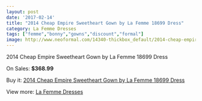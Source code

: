 ```yaml
---
layout: post
date: '2017-02-14'
title: "2014 Cheap Empire Sweetheart Gown by La Femme 18699 Dress"
category: La Femme Dresses
tags: ["femme","bonny","gowns","discount","formal"]
image: http://www.neoformal.com/14340-thickbox_default/2014-cheap-empire-sweetheart-gown-by-la-femme-18699-dress.jpg
---
```

2014 Cheap Empire Sweetheart Gown by La Femme 18699 Dress

On Sales: **$368.99**
<a href="https://www.neoformal.com/en/la-femme-dresses-2014/4899-2014-cheap-empire-sweetheart-gown-by-la-femme-18699-dress.html"><amp-img layout="responsive" width="600" height="600" src="//www.neoformal.com/14340-thickbox_default/2014-cheap-empire-sweetheart-gown-by-la-femme-18699-dress.jpg" alt="2014 Cheap Empire Sweetheart Gown by La Femme 18699 Dress 0" /></a>
<a href="https://www.neoformal.com/en/la-femme-dresses-2014/4899-2014-cheap-empire-sweetheart-gown-by-la-femme-18699-dress.html"><amp-img layout="responsive" width="600" height="600" src="//www.neoformal.com/14342-thickbox_default/2014-cheap-empire-sweetheart-gown-by-la-femme-18699-dress.jpg" alt="2014 Cheap Empire Sweetheart Gown by La Femme 18699 Dress 1" /></a>
<a href="https://www.neoformal.com/en/la-femme-dresses-2014/4899-2014-cheap-empire-sweetheart-gown-by-la-femme-18699-dress.html"><amp-img layout="responsive" width="600" height="600" src="//www.neoformal.com/14341-thickbox_default/2014-cheap-empire-sweetheart-gown-by-la-femme-18699-dress.jpg" alt="2014 Cheap Empire Sweetheart Gown by La Femme 18699 Dress 2" /></a>

Buy it: [2014 Cheap Empire Sweetheart Gown by La Femme 18699 Dress](https://www.neoformal.com/en/la-femme-dresses-2014/4899-2014-cheap-empire-sweetheart-gown-by-la-femme-18699-dress.html "2014 Cheap Empire Sweetheart Gown by La Femme 18699 Dress")

View more: [La Femme Dresses](https://www.neoformal.com/en/56-la-femme-dresses-2014 "La Femme Dresses")